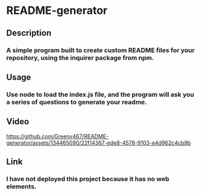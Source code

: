 # README-generator

## Description
### A simple program built to create custom README files for your repository, using the inquirer package from npm. 

## Usage
### Use node to load the index.js file, and the program will ask you a series of questions to generate your readme. 


## Video
https://github.com/Greeny467/README-generator/assets/134465090/22f14367-ede8-4578-9103-e4d962c4cb9b

## Link
### I have not deployed this project because it has no web elements. 
